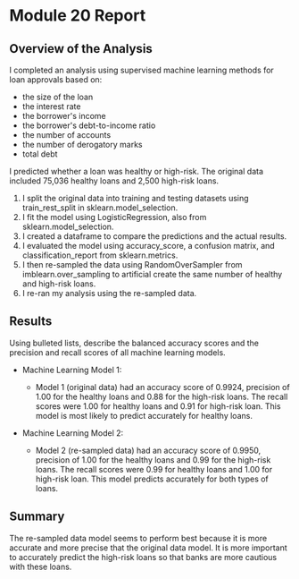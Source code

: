 # Module 20 Report 

## Overview of the Analysis

I completed an analysis using supervised machine learning methods for loan approvals based on: 
- the size of the loan
- the interest rate
- the borrower's income
- the borrower's debt-to-income ratio
- the number of accounts
- the number of derogatory marks
- total debt

I predicted whether a loan was healthy or high-risk. The original data included 75,036 healthy loans and 2,500 high-risk loans.

1. I split the original data into training and testing datasets using train_rest_split in sklearn.model_selection.
2. I fit the model using LogisticRegression, also from sklearn.model_selection.
3. I created a dataframe to compare the predictions and the actual results.
4. I evaluated the model using accuracy_score, a confusion matrix, and classification_report from sklearn.metrics.
5. I then re-sampled the data using RandomOverSampler from imblearn.over_sampling to artificial create the same number of healthy and high-risk loans.
6. I re-ran my analysis using the re-sampled data.


## Results

Using bulleted lists, describe the balanced accuracy scores and the precision and recall scores of all machine learning models.

* Machine Learning Model 1:
  * Model 1 (original data) had an accuracy score of 0.9924, precision of 1.00 for the healthy loans and 0.88 for the high-risk loans. The recall scores were 1.00 for healthy loans and 0.91 for high-risk loan. This model is most likely to predict accurately for healthy loans.

* Machine Learning Model 2:
  * Model 2 (re-sampled data) had an accuracy score of 0.9950, precision of 1.00 for the healthy loans and 0.99 for the high-risk loans. The recall scores were 0.99 for healthy loans and 1.00 for high-risk loan. This model predicts accurately for both types of loans.


## Summary

The re-sampled data model seems to perform best because it is more accurate and more precise that the original data model. It is more important to accurately predict the high-risk loans so that banks are more cautious with these loans.

